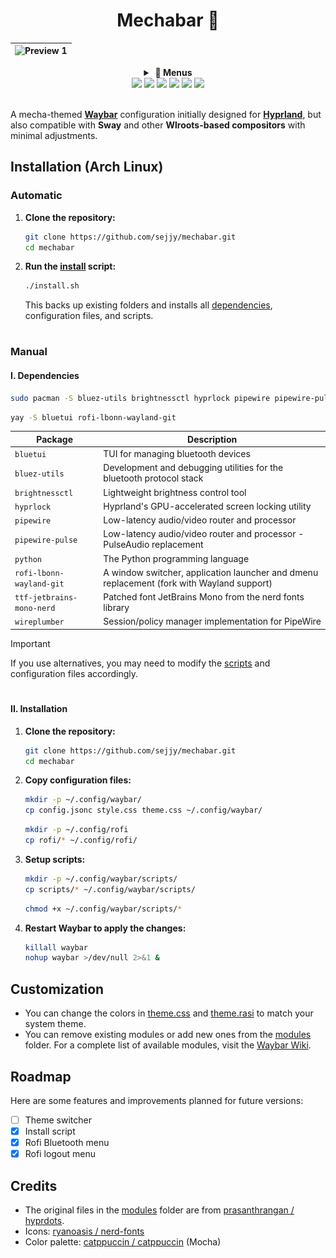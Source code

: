 <div align="center">

# Mechabar 🤖

| ![Preview 1](assets/v1.0.0.png) |
| :-----------------------------: |

  <details>
    <summary><strong>&nbsp;🚀 Menus</strong></summary>
    <br />

|                Wi-Fi                |
| :---------------------------------: |
| ![Wi-Fi Menu](assets/wifi-menu.png) |

|                  Bluetooth                   |
| :------------------------------------------: |
| ![Bluetooth Menu](assets/bluetooth-menu.png) |

|        on-click-right: `nmtui`, `bluetui`        |
| :----------------------------------------------: |
| ![Bluetooth Menu](assets/wifi-bluetooth-tui.png) |

|                 Power                 |
| :-----------------------------------: |
| ![Logout Menu](assets/power-menu.png) |

  </details>

  <!-- Dark Mode -->

  <a href="https://github.com/sejjy/mechabar/stargazers#gh-dark-mode-only">
    <img
      src="https://img.shields.io/github/stars/sejjy/mechabar?colorA=1e1e2e&colorB=f9e2af&style=for-the-badge"
  /></a>
  <a href="https://github.com/sejjy/mechabar/commits#gh-dark-mode-only">
    <img
      src="https://img.shields.io/github/last-commit/sejjy/mechabar?colorA=1e1e2e&colorB=a6e3a1&style=for-the-badge"
  /></a>
  <a href="https://github.com/sejjy/mechabar/contributors#gh-dark-mode-only">
    <img
      src="https://img.shields.io/github/contributors/sejjy/mechabar?colorA=1e1e2e&colorB=b4befe&style=for-the-badge"
  /></a>

  <!-- Light Mode -->

  <a href="https://github.com/sejjy/mechabar/stargazers#gh-light-mode-only">
    <img
      src="https://img.shields.io/github/stars/sejjy/mechabar?colorA=cdd6f4&colorB=f9e2af&style=for-the-badge"
  /></a>
  <a href="https://github.com/sejjy/mechabar/commits#gh-light-mode-only">
    <img
      src="https://img.shields.io/github/last-commit/sejjy/mechabar?colorA=cdd6f4&colorB=a6e3a1&style=for-the-badge"
  /></a>
  <a href="https://github.com/sejjy/mechabar/contributors#gh-light-mode-only">
    <img
      src="https://img.shields.io/github/contributors/sejjy/mechabar?colorA=cdd6f4&colorB=b4befe&style=for-the-badge"
  /></a>
</div>  
<br />

A mecha-themed **[Waybar](https://github.com/Alexays/Waybar)** configuration initially designed for **[Hyprland](https://github.com/hyprwm/Hyprland)**, but also compatible with **Sway** and other **Wlroots-based compositors** with minimal adjustments.

## Installation (Arch Linux)

### Automatic

1. **Clone the repository:**

   ```bash
   git clone https://github.com/sejjy/mechabar.git
   cd mechabar
   ```

2. **Run the [install](/install.sh) script:**

   ```bash
   ./install.sh
   ```

   This backs up existing folders and installs all [dependencies](#i-dependencies), configuration files, and scripts.

#

### Manual

#### I. Dependencies

```bash
sudo pacman -S bluez-utils brightnessctl hyprlock pipewire pipewire-pulse python ttf-jetbrains-mono-nerd wireplumber
```

```bash
yay -S bluetui rofi-lbonn-wayland-git
```

| Package                   | Description                                                                                         |
| ------------------------- | --------------------------------------------------------------------------------------------------- |
| `bluetui`                 | TUI for managing bluetooth devices <tr></tr>                                                        |
| `bluez-utils`             | Development and debugging utilities for the bluetooth protocol stack <tr></tr>                      |
| `brightnessctl`           | Lightweight brightness control tool <tr></tr>                                                       |
| `hyprlock`                | Hyprland's GPU-accelerated screen locking utility <tr></tr>                                         |
| `pipewire`                | Low-latency audio/video router and processor <tr></tr>                                              |
| `pipewire-pulse`          | Low-latency audio/video router and processor - PulseAudio replacement <tr></tr>                     |
| `python`                  | The Python programming language <tr></tr>                                                           |
| `rofi-lbonn-wayland-git`  | A window switcher, application launcher and dmenu replacement (fork with Wayland support) <tr></tr> |
| `ttf-jetbrains-mono-nerd` | Patched font JetBrains Mono from the nerd fonts library <tr></tr>                                   |
| `wireplumber`             | Session/policy manager implementation for PipeWire                                                  |

> [!IMPORTANT]
> If you use alternatives, you may need to modify the [scripts](/scripts/) and configuration files accordingly.

#

#### II. Installation

1. **Clone the repository:**

   ```bash
   git clone https://github.com/sejjy/mechabar.git
   cd mechabar
   ```

2. **Copy configuration files:**

   ```bash
   mkdir -p ~/.config/waybar/
   cp config.jsonc style.css theme.css ~/.config/waybar/
   ```

   ```bash
   mkdir -p ~/.config/rofi
   cp rofi/* ~/.config/rofi/
   ```

3. **Setup scripts:**

   ```bash
   mkdir -p ~/.config/waybar/scripts/
   cp scripts/* ~/.config/waybar/scripts/
   ```

   ```bash
   chmod +x ~/.config/waybar/scripts/*
   ```

4. **Restart Waybar to apply the changes:**

   ```bash
   killall waybar
   nohup waybar >/dev/null 2>&1 &
   ```

## Customization

- You can change the colors in [theme.css](/theme.css) and [theme.rasi](/rofi/theme.rasi) to match your system theme.
- You can remove existing modules or add new ones from the [modules](/modules/) folder. For a complete list of available modules, visit the [Waybar Wiki](https://github.com/Alexays/Waybar/wiki).

## Roadmap

Here are some features and improvements planned for future versions:

- [ ] Theme switcher
- [x] Install script
- [x] Rofi Bluetooth menu
- [x] Rofi logout menu

## Credits

- The original files in the [modules](/modules/) folder are from [prasanthrangan / hyprdots](https://github.com/prasanthrangan/hyprdots).
- Icons: [ryanoasis / nerd-fonts](https://github.com/ryanoasis/nerd-fonts)
- Color palette: [catppuccin / catppuccin](https://github.com/catppuccin/catppuccin) (Mocha)
